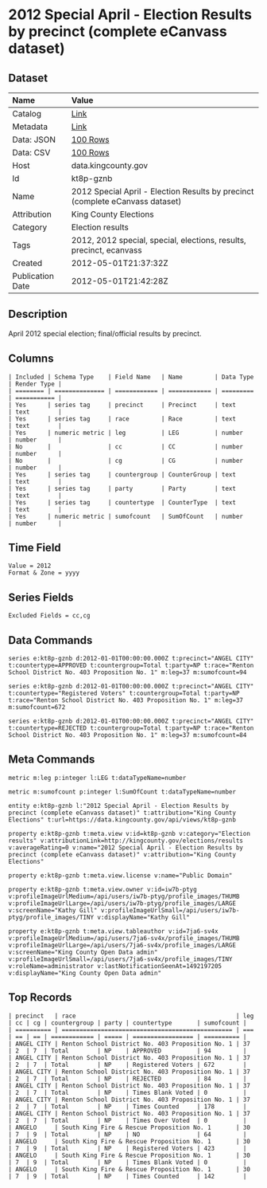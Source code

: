 # 2012 Special April - Election Results by precinct (complete eCanvass dataset)

## Dataset

| Name | Value |
| :--- | :---- |
| Catalog | [Link](https://catalog.data.gov/dataset/final-ecanvass-april-2012-special-election-results-king-co-elections-01413) |
| Metadata | [Link](https://data.kingcounty.gov/api/views/kt8p-gznb) |
| Data: JSON | [100 Rows](https://data.kingcounty.gov/api/views/kt8p-gznb/rows.json?max_rows=100) |
| Data: CSV | [100 Rows](https://data.kingcounty.gov/api/views/kt8p-gznb/rows.csv?max_rows=100) |
| Host | data.kingcounty.gov |
| Id | kt8p-gznb |
| Name | 2012 Special April - Election Results by precinct (complete eCanvass dataset) |
| Attribution | King County Elections |
| Category | Election results |
| Tags | 2012, 2012 special, special, elections, results, precinct, ecanvass |
| Created | 2012-05-01T21:37:32Z |
| Publication Date | 2012-05-01T21:42:28Z |

## Description

April 2012 special election; final/official results by precinct.

## Columns

```ls
| Included | Schema Type    | Field Name   | Name         | Data Type | Render Type |
| ======== | ============== | ============ | ============ | ========= | =========== |
| Yes      | series tag     | precinct     | Precinct     | text      | text        |
| Yes      | series tag     | race         | Race         | text      | text        |
| Yes      | numeric metric | leg          | LEG          | number    | number      |
| No       |                | cc           | CC           | number    | number      |
| No       |                | cg           | CG           | number    | number      |
| Yes      | series tag     | countergroup | CounterGroup | text      | text        |
| Yes      | series tag     | party        | Party        | text      | text        |
| Yes      | series tag     | countertype  | CounterType  | text      | text        |
| Yes      | numeric metric | sumofcount   | SumOfCount   | number    | number      |
```

## Time Field

```ls
Value = 2012
Format & Zone = yyyy
```

## Series Fields

```ls
Excluded Fields = cc,cg
```

## Data Commands

```ls
series e:kt8p-gznb d:2012-01-01T00:00:00.000Z t:precinct="ANGEL CITY" t:countertype=APPROVED t:countergroup=Total t:party=NP t:race="Renton School District No. 403 Proposition No. 1" m:leg=37 m:sumofcount=94

series e:kt8p-gznb d:2012-01-01T00:00:00.000Z t:precinct="ANGEL CITY" t:countertype="Registered Voters" t:countergroup=Total t:party=NP t:race="Renton School District No. 403 Proposition No. 1" m:leg=37 m:sumofcount=672

series e:kt8p-gznb d:2012-01-01T00:00:00.000Z t:precinct="ANGEL CITY" t:countertype=REJECTED t:countergroup=Total t:party=NP t:race="Renton School District No. 403 Proposition No. 1" m:leg=37 m:sumofcount=84
```

## Meta Commands

```ls
metric m:leg p:integer l:LEG t:dataTypeName=number

metric m:sumofcount p:integer l:SumOfCount t:dataTypeName=number

entity e:kt8p-gznb l:"2012 Special April - Election Results by precinct (complete eCanvass dataset)" t:attribution="King County Elections" t:url=https://data.kingcounty.gov/api/views/kt8p-gznb

property e:kt8p-gznb t:meta.view v:id=kt8p-gznb v:category="Election results" v:attributionLink=http://kingcounty.gov/elections/results v:averageRating=0 v:name="2012 Special April - Election Results by precinct (complete eCanvass dataset)" v:attribution="King County Elections"

property e:kt8p-gznb t:meta.view.license v:name="Public Domain"

property e:kt8p-gznb t:meta.view.owner v:id=iw7b-ptyg v:profileImageUrlMedium=/api/users/iw7b-ptyg/profile_images/THUMB v:profileImageUrlLarge=/api/users/iw7b-ptyg/profile_images/LARGE v:screenName="Kathy Gill" v:profileImageUrlSmall=/api/users/iw7b-ptyg/profile_images/TINY v:displayName="Kathy Gill"

property e:kt8p-gznb t:meta.view.tableauthor v:id=7ja6-sv4x v:profileImageUrlMedium=/api/users/7ja6-sv4x/profile_images/THUMB v:profileImageUrlLarge=/api/users/7ja6-sv4x/profile_images/LARGE v:screenName="King County Open Data admin" v:profileImageUrlSmall=/api/users/7ja6-sv4x/profile_images/TINY v:roleName=administrator v:lastNotificationSeenAt=1492197205 v:displayName="King County Open Data admin"
```

## Top Records

```ls
| precinct   | race                                             | leg | cc | cg | countergroup | party | countertype       | sumofcount | 
| ========== | ================================================ | === | == | == | ============ | ===== | ================= | ========== | 
| ANGEL CITY | Renton School District No. 403 Proposition No. 1 | 37  | 2  | 7  | Total        | NP    | APPROVED          | 94         | 
| ANGEL CITY | Renton School District No. 403 Proposition No. 1 | 37  | 2  | 7  | Total        | NP    | Registered Voters | 672        | 
| ANGEL CITY | Renton School District No. 403 Proposition No. 1 | 37  | 2  | 7  | Total        | NP    | REJECTED          | 84         | 
| ANGEL CITY | Renton School District No. 403 Proposition No. 1 | 37  | 2  | 7  | Total        | NP    | Times Blank Voted | 0          | 
| ANGEL CITY | Renton School District No. 403 Proposition No. 1 | 37  | 2  | 7  | Total        | NP    | Times Counted     | 178        | 
| ANGEL CITY | Renton School District No. 403 Proposition No. 1 | 37  | 2  | 7  | Total        | NP    | Times Over Voted  | 0          | 
| ANGELO     | South King Fire & Rescue Proposition No. 1       | 30  | 7  | 9  | Total        | NP    | NO                | 64         | 
| ANGELO     | South King Fire & Rescue Proposition No. 1       | 30  | 7  | 9  | Total        | NP    | Registered Voters | 423        | 
| ANGELO     | South King Fire & Rescue Proposition No. 1       | 30  | 7  | 9  | Total        | NP    | Times Blank Voted | 0          | 
| ANGELO     | South King Fire & Rescue Proposition No. 1       | 30  | 7  | 9  | Total        | NP    | Times Counted     | 142        | 
```